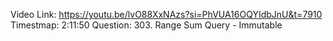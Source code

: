 Video Link: https://youtu.be/lvO88XxNAzs?si=PhVUA16OQYIdbJnU&t=7910
Timestmap: 2:11:50
Question: 303. Range Sum Query - Immutable
